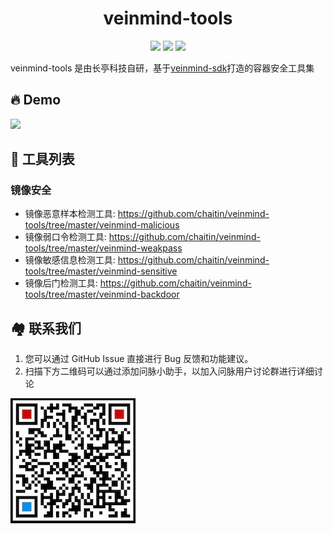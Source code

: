 <h1 align="center"> veinmind-tools </h1>

<p align="center">
<img src="https://img.shields.io/github/v/release/chaitin/veinmind-tools.svg" />
<img src="https://img.shields.io/github/release-date/chaitin/veinmind-tools.svg?color=blue&label=update" />
<img src="https://img.shields.io/badge/go report-A+-brightgreen.svg" />

veinmind-tools 是由长亭科技自研，基于<a href="https://github.com/chaitin/libveinmind">veinmind-sdk</a>打造的容器安全工具集
</p>

## 🔥 Demo
![](https://dinfinite.oss-cn-beijing.aliyuncs.com/image/20220307110440.gif)

## 🔨 工具列表
### 镜像安全
- 镜像恶意样本检测工具:
    https://github.com/chaitin/veinmind-tools/tree/master/veinmind-malicious
- 镜像弱口令检测工具:
    https://github.com/chaitin/veinmind-tools/tree/master/veinmind-weakpass
- 镜像敏感信息检测工具:
    https://github.com/chaitin/veinmind-tools/tree/master/veinmind-sensitive
- 镜像后门检测工具:
    https://github.com/chaitin/veinmind-tools/tree/master/veinmind-backdoor
    
## 🏘️ 联系我们
1. 您可以通过 GitHub Issue 直接进行 Bug 反馈和功能建议。
2. 扫描下方二维码可以通过添加问脉小助手，以加入问脉用户讨论群进行详细讨论

![](docs/veinmind-group-qrcode.jpg)
